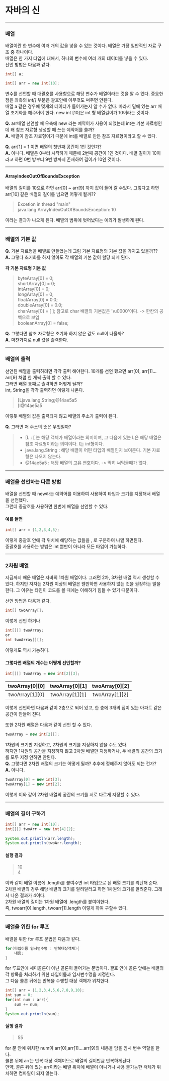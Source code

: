 # 자바의 신

---
### 배열

배열이란 한 변수에 여러 개의 값을 넣을 수 있는 것이다. 배열은 가장 일반적인 자료 구조 중 하나이다.
<br>배열은 한 가지 타입에 대해서, 하나의 변수에 여러 개의 데이터를 넣을 수 있다.
<br>선언 방법은 다음과 같다.

~~~java
int[] a;

int[] arr = new int[10];
~~~

변수를 선언할 때 대괄호를 사용함으로 해당 변수가 배열이라는 것을 알 수 있다. 중요한 점은 좌측의 _int[]_ 부분은 괄호안에 아무것도 써주면 안된다.
<br> 배열 a 같은 경우에 몇개의 데이터가 들어가는지 알 수가 없다. 따라서 밑에 있는 arr 배열 초기화를 해주어야 한다.
new int [10]은 int 형 배열길이가 10이라는 것이다.

**Q.** arr배열 선언할 때 우측에 new 라는 예약어가 사용이 되었는데 int는 기본 자료형인데 왜 참조 자료형 생성할 때 쓰는 예약어를 쓸까? <br>
**A.** 배열이 참조 자료형이기 때문에 int를 배열로 만든 참조 자료형이라고 할 수 있다.

**Q.** arr[1] = 1 이면 배열의 첫번째 공간이 1인 것인가? <br>
**A.** 아니다. 배열은 0부터 시작하기 때문에 2번째 공간이 1인 것이다. 배열 길이가 10이라고 하면 0번 방부터 9번 방까지 존재하여 길이가 10인 것이다.

---
#### ArrayIndexOutOfBoundsException

배열의 길이를 10으로 하면 arr[0] ~ arr[9] 까지 값이 들어 갈 수있다.
그렇다고 하면 arr[10] 같은 배열의 길이를 넘으면 어떻게 될까??

>Excetion in thread "main" java.lang.ArrayIndexOutOfBoundsException: 10

이라는 결과가 나오게 된다. 배열의 범위에 벗어났다는 예외가 발생하게 된다.

---
### 배열의 기본 값

**Q.** 기본 자료형을 배열로 만들었는데 그럼 기본 자료형의 기본 값을 가지고 있을까?? <br>
**A.** 그렇다 초기화를 하지 않아도 각 배열의 기본 값이 할당 되게 된다.

**<div id = "ArrayBasicValue"> 각 기본 자료형 기본 값 </div>**

> byteArray[0] = 0; <br>
> shortArray[0] = 0; <br>
> intArray[0] = 0; <br>
> longArray[0] = 0; <br>
> floatArray[0] = 0.0; <br>
> doubleArray[0] = 0.0; <br>
> charArray[0] = [ ]; 참고로 char 배열의 기본값은 '\u0000'이다. -> 한칸의 공백으로 보임 <br> 
> booleanArray[0] = false; <br>

**Q.** 그렇다면 참조 자료형은 초기화 하지 않은 값도 null이 나올까?<br>
**A.** 마찬가지로 null 값을 출력한다.

---
### 배열의 출력

선언된 배열을 출력하려면 각각 출력 해야한다. 10개를 선언 했으면 arr[0], arr[1]... arr[9] 처럼 한 개씩 출력 할 수 있다.<br>
그러면 배열 통째로 출력하면 어떻게 될까?<br>
int, String을 각각 출력하면 이렇게 나온다.

> [Ljava.lang.String;@14ae5a5 <br>
> [I@14ae5a5

이렇듯 배열의 값은 출력되지 않고 배열의 주소가 출력이 된다.

**Q.** 그러면 저 주소의 뜻은 무엇일까? <br>

> - [L : [ 는 해당 객체가 배열이라는 의미이며, 그 다음에 있는 L은 해당 배열은 참조 자료형이라는 의미이다. I는 int형이다.
> - java.lang.String : 해당 배열이 어떤 타입의 배열인지 보여준다. 기본 자료형은 나오지 않는다.
> - @14ae5a5 : 해당 배열의 고유 변호이다. -> 딱히 써먹을때가 없다.

---
### 배열을 선언하는 다른 방법

배열을 선언할 때 new라는 예약어를 이용하여 사용하여 타입과 크기를 지정해서 배열을 선언했다.<br>
그런데 중괄호를 사용하면 한번에 배열을 선언할 수 있다.

#### 예를 들면
~~~java
int[] arr = {1,2,3,4,5};
~~~

이렇게 중괄호 안에 각 위치에 해당하는 값들을 , 로 구분하여 나열 하면된다.<br>
중괄호를 사용하는 방법은 int 뿐만이 아니라 모든 타입이 가능하다.

---
### 2차원 배열

지금까지 배운 배열은 자바의 1차원 배열이다. 
그러면 2차, 3차원 배열 역시 생성할 수 있다. 하지만 저자는 2차원 이상의 배열은 웬만하면 사용하지 않는 것을 권장하는 말을 한다.
그 이유는 타인이 코드를 볼 때에는 이해하기 힘들 수 있기 때문이다.

선언 방법은 다음과 같다.

~~~java
int[] twoArray[];
~~~
이렇게 선언 하거나

~~~java
int[][] twoArray;
or
int twoArray[][];
~~~
이렇게도 역시 가능하다.

#### 그렇다면 배열의 개수는 어떻게 선언할까?

~~~java
int[][] twoArray = new int[2][3];
~~~

| twoArray[0][0] | twoArray[0][1] | twoArray[0][2] |
|:---:|:---:|:---:|
| twoArray[1][0] | twoArray[1][1] | twoArray[1][2] |

이렇게 선언하면 다음과 같이 2층으로 되어 있고, 한 층에 3개의 집이 있는 아파트 같은 공간이 만들어 진다.

또한 2차원 배열은 다음과 같이 선언 할 수 있다.

~~~java
twoArray = new int[2][];
~~~
1차원의 크기만 지정하고, 2차원의 크기를 지정하지 않을 수도 있다. <br>
하지만 1차원의 공간을 지정하지 않고 2차원 배열만 지정하거나, 두 배열의 공간의 크기를 모두 지정 안하면 안된다.<br>
**Q.** 그렇다면 2차원 배열의 크기는 어떻게 될까? 추후에 정해주지 않아도 되는 건가?<br>
**A.** 아니다.
~~~java
twoArray[0] = new int[3];
twoArray[1] = new int[2];
~~~
이렇게 이와 같이 2차원 배열의 공간의 크기를 서로 다르게 지정할 수 있다.

---
### 배열의 길이 구하기

~~~java
int[] arr = new int[10]; 
int[][] twoArr = new int[4][2];
        
System.out.println(arr.length); 
System.out.println(twoArr.length);
~~~

#### 실행 결과

> 10<br>
> 4

이와 같이 배열 이름에 .length를 붙여주면 int 타입으로 된 배열 크기를 리턴해 준다.<br>
2차원 배열의 경우 해당 배열의 크기를 알려달라고 하면 1차원의 크기를 알려준다. 그래서 나온 결과가 4이다.<br>
2차원 배열의 길이는 1차원 배열에 .length를 붙여야한다. <br>
즉, twoarr[0].length, twoarr[1].length 이렇게 하여 구할수 있다.

---
### 배열을 위한 for 루프

배열을 위한 for 루프 문법은 다음과 같다.

~~~java
for(타입이름 임시변수명 : 반복대상객체){
    내용;    
}
~~~
for 루프안에 세미콜론이 아닌 콜론이 들어가는 문법이다. 괄호 안에 콜론 앞에는 배열의 각 항목을 처리하기 위한 타입이름과 임시변수명을 지정한다.<br>
그 다음 콜론 뒤에는 반복을 수행할 대상 객체가 위치한다.

~~~java
int[] arr = {1,2,3,4,5,6,7,8,9,10};
int sum = 0;
for(int num : arr){
    sum += num;    
}
System.out.println(sum);
~~~

#### 실행 결과
>55

for 문 안에 위치한 num이 arr[0],arr[1]....arr[9]의 내용을 담을 임시 변수 역할을 한다.<br>
콜론 뒤에 arr는 반복 대상 객체이므로 배열의 길이만큼 반복하게된다. <br>
만약, 콜론 뒤에 있는 arr이라는 배열 위치에 배열이 아니거나 사용 불가능한 객체가 위치하면 컴파일이 되지 않는다.

